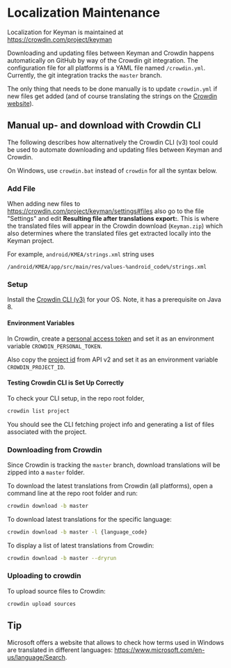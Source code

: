 # Localization Maintenance

Localization for Keyman is maintained at https://crowdin.com/project/keyman

Downloading and updating files between Keyman and Crowdin happens automatically
on GitHub by way of the Crowdin git integration. The configuration file for all platforms
is a YAML file named `/crowdin.yml`. Currently, the git integration tracks the `master` branch.

The only thing that needs to be done manually is to update `crowdin.yml` if new files get added
(and of course translating the strings on the [Crowdin website](https://crowdin.com/project/keyman)).

## Manual up- and download with Crowdin CLI

The following describes how alternatively the Crowdin CLI (v3) tool could be used to
automate downloading and updating files between Keyman and Crowdin.

On Windows, use `crowdin.bat` instead of `crowdin` for all the syntax below.

### Add File

When adding new files to https://crowdin.com/project/keyman/settings#files
also go to the file "Settings" and edit **Resulting file after translations export:**.
This is where the translated files will appear in the Crowdin download (`Keyman.zip`) which also
determines where the translated files get extracted locally into the Keyman project.

For example, `android/KMEA/strings.xml` string uses

```
/android/KMEA/app/src/main/res/values-%android_code%/strings.xml
```

### Setup

Install the [Crowdin CLI (v3)](https://support.crowdin.com/cli-tool-v3/) for your OS.
Note, it has a prerequisite on Java 8.

#### Environment Variables

In Crowdin, create a [personal access token](https://crowdin.com/settings#api-key)
and set it as an environment variable `CROWDIN_PERSONAL_TOKEN`.

Also copy the [project id](https://crowdin.com/project/keyman/settings#api)
from API v2 and set it as an environment variable `CROWDIN_PROJECT_ID`.

#### Testing Crowdin CLI is Set Up Correctly

To check your CLI setup, in the repo root folder,

```bash
crowdin list project
```

You should see the CLI fetching project info and generating a list of files associated with the
project.

### Downloading from Crowdin
Since Crowdin is tracking the `master` branch, download translations will be zipped into a `master` folder.

To download the latest translations from Crowdin (all platforms), open a command line at the repo
root folder and run:

```bash
crowdin download -b master
```

To download latest translations for the specific language:

```bash
crowdin download -b master -l {language_code}
```

To display a list of latest translations from Crowdin:

```bash
crowdin download -b master --dryrun
```

### Uploading to crowdin

To upload source files to Crowdin:

```bash
crowdin upload sources
```

## Tip

Microsoft offers a website that allows to check how terms used in Windows are translated
in different languages: https://www.microsoft.com/en-us/language/Search.
